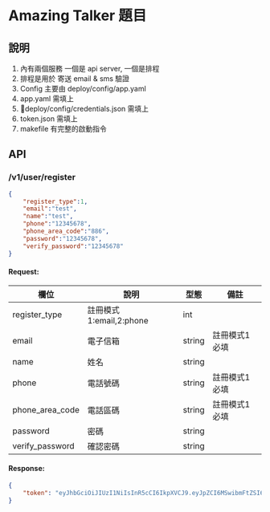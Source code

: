 # Amazing Talker 題目

## 說明
1. 內有兩個服務 一個是 api server, 一個是排程
2. 排程是用於 寄送 email & sms 驗證
3. Config 主要由 deploy/config/app.yaml 
4. app.yaml 需填上
5. deploy/config/credentials.json 需填上
6. token.json 需填上 
7. makefile 有完整的啟動指令

## API

### /v1/user/register

```json
{
	"register_type":1,
	"email":"test",
	"name":"test",
	"phone":"12345678",
	"phone_area_code":"886",
	"password":"12345678",
	"verify_password":"12345678"
}
```
#### Request:
|欄位|說明|型態|備註|
|-|-|-|-|
|register_type|註冊模式 1:email,2:phone|int|
|email|電子信箱|string|註冊模式1 必填|
|name|姓名|string|
|phone|電話號碼|string|註冊模式1 必填|
|phone_area_code|電話區碼|string|註冊模式1 必填|
|password|密碼|string|
|verify_password|確認密碼|string|

#### Response:
```json
{
    "token": "eyJhbGciOiJIUzI1NiIsInR5cCI6IkpXVCJ9.eyJpZCI6MSwibmFtZSI6InRlc3QiLCJlbWFpbCI6IndvcHMwMzE2QGdtYWlsLmNvbSIsInBob25lIjoiIiwiZXhwaXJlZF9hdCI6IjAwMDEtMDEtMDFUMDA6MDA6MDBaIiwiZXhwIjoxNjM5NjAzMTUwfQ.UKGE3T9WssN3hcy3raJVRNHSXLyPtBzj-pIoul3RD6s"
}
```